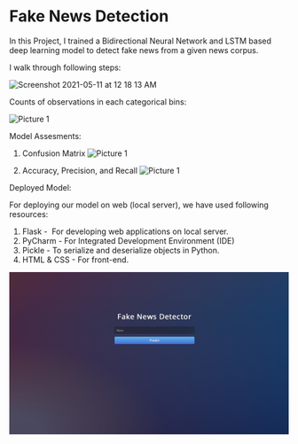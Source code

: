 # Fake News Detection

In this Project, I trained a Bidirectional Neural Network and LSTM based deep learning model to detect fake news from a given news corpus.

I walk through following steps:

 ![Screenshot 2021-05-11 at 12 18 13 AM](https://user-images.githubusercontent.com/50100559/117709303-646b0480-b1ee-11eb-8c65-faf7b1875081.png)

Counts of observations in each categorical bins:

![Picture 1](https://user-images.githubusercontent.com/50100559/117709557-b4e26200-b1ee-11eb-9c78-08fcab443af9.png)

Model Assesments:

1. Confusion Matrix
![Picture 1](https://user-images.githubusercontent.com/50100559/117709742-e9eeb480-b1ee-11eb-95ca-35ef058c684f.png)



2. Accuracy, Precision, and Recall
![Picture 1](https://user-images.githubusercontent.com/50100559/117709787-f70ba380-b1ee-11eb-9336-4ab207a6b7cb.png)


Deployed Model:

For deploying our model on web (local server), we have used following resources:

1. Flask -  For developing web applications on local server.
2. PyCharm - For Integrated Development Environment (IDE)
3. Pickle - To serialize and deserialize objects in Python.
4. HTML & CSS - For front-end.

![Picture 1](https://github.com/Nikjin/Fake_News_Detection/blob/main/News%20Input.png)
